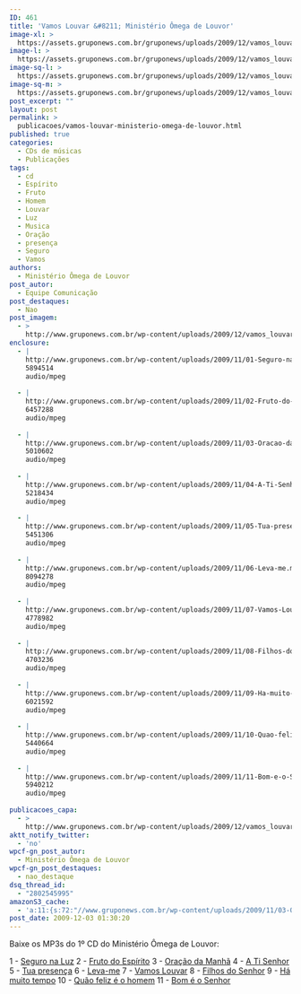 ```yaml
---
ID: 461
title: 'Vamos Louvar &#8211; Ministério Ômega de Louvor'
image-xl: >
  https://assets.gruponews.com.br/gruponews/uploads/2009/12/vamos_louvar_omega.jpg
image-l: >
  https://assets.gruponews.com.br/gruponews/uploads/2009/12/vamos_louvar_omega-960x720.jpg
image-sq-l: >
  https://assets.gruponews.com.br/gruponews/uploads/2009/12/vamos_louvar_omega.jpg
image-sq-m: >
  https://assets.gruponews.com.br/gruponews/uploads/2009/12/vamos_louvar_omega-720x720.jpg
post_excerpt: ""
layout: post
permalink: >
  publicacoes/vamos-louvar-ministerio-omega-de-louvor.html
published: true
categories:
  - CDs de músicas
  - Publicações
tags:
  - cd
  - Espírito
  - Fruto
  - Homem
  - Louvar
  - Luz
  - Musica
  - Oração
  - presença
  - Seguro
  - Vamos
authors:
  - Ministério Ômega de Louvor
post_autor:
  - Equipe Comunicação
post_destaques:
  - Nao
post_imagem:
  - >
    http://www.gruponews.com.br/wp-content/uploads/2009/12/vamos_louvar_omega.jpg
enclosure:
  - |
    http://www.gruponews.com.br/wp-content/uploads/2009/11/01-Seguro-na-luz.mp3
    5894514
    audio/mpeg
    
  - |
    http://www.gruponews.com.br/wp-content/uploads/2009/11/02-Fruto-do-Espirito.mp3
    6457288
    audio/mpeg
    
  - |
    http://www.gruponews.com.br/wp-content/uploads/2009/11/03-Oracao-da-manha.mp3
    5010602
    audio/mpeg
    
  - |
    http://www.gruponews.com.br/wp-content/uploads/2009/11/04-A-Ti-Senhor.mp3
    5218434
    audio/mpeg
    
  - |
    http://www.gruponews.com.br/wp-content/uploads/2009/11/05-Tua-presenca.mp3
    5451306
    audio/mpeg
    
  - |
    http://www.gruponews.com.br/wp-content/uploads/2009/11/06-Leva-me.mp3
    8094278
    audio/mpeg
    
  - |
    http://www.gruponews.com.br/wp-content/uploads/2009/11/07-Vamos-Louvar.mp3
    4778982
    audio/mpeg
    
  - |
    http://www.gruponews.com.br/wp-content/uploads/2009/11/08-Filhos-do-Senhor.mp3
    4703236
    audio/mpeg
    
  - |
    http://www.gruponews.com.br/wp-content/uploads/2009/11/09-Ha-muito-tempo.mp3
    6021592
    audio/mpeg
    
  - |
    http://www.gruponews.com.br/wp-content/uploads/2009/11/10-Quao-feliz-e-o-homem.mp3
    5440664
    audio/mpeg
    
  - |
    http://www.gruponews.com.br/wp-content/uploads/2009/11/11-Bom-e-o-Senhor.mp3
    5940212
    audio/mpeg
    
publicacoes_capa:
  - >
    http://www.gruponews.com.br/wp-content/uploads/2009/12/vamos_louvar_omega.jpg
aktt_notify_twitter:
  - 'no'
wpcf-gn_post_autor:
  - Ministério Ômega de Louvor
wpcf-gn_post_destaques:
  - nao_destaque
dsq_thread_id:
  - "2802545995"
amazonS3_cache:
  - 'a:11:{s:72:"//www.gruponews.com.br/wp-content/uploads/2009/11/03-Oracao-da-manha.mp3";i:174;s:74:"//www.gruponews.com.br/wp-content/uploads/2009/11/02-Fruto-do-Espirito.mp3";i:175;s:64:"//www.gruponews.com.br/wp-content/uploads/2009/11/06-Leva-me.mp3";i:176;s:70:"//www.gruponews.com.br/wp-content/uploads/2009/11/01-Seguro-na-luz.mp3";i:179;s:68:"//www.gruponews.com.br/wp-content/uploads/2009/11/04-A-Ti-Senhor.mp3";i:180;s:69:"//www.gruponews.com.br/wp-content/uploads/2009/11/05-Tua-presenca.mp3";i:181;s:69:"//www.gruponews.com.br/wp-content/uploads/2009/11/07-Vamos-Louvar.mp3";i:182;s:73:"//www.gruponews.com.br/wp-content/uploads/2009/11/08-Filhos-do-Senhor.mp3";i:183;s:71:"//www.gruponews.com.br/wp-content/uploads/2009/11/11-Bom-e-o-Senhor.mp3";i:184;s:71:"//www.gruponews.com.br/wp-content/uploads/2009/11/09-Ha-muito-tempo.mp3";i:186;s:77:"//www.gruponews.com.br/wp-content/uploads/2009/11/10-Quao-feliz-e-o-homem.mp3";i:187;}'
post_date: 2009-12-03 01:30:20
---
```

Baixe os MP3s do 1º CD do Ministério Ômega de Louvor:

1 - <a href="http://www.gruponews.com.br/wp-content/uploads/2009/11/01-Seguro-na-luz.mp3" target="_blank">Seguro na Luz</a>
2 - <a href="http://www.gruponews.com.br/wp-content/uploads/2009/11/02-Fruto-do-Espirito.mp3" target="_blank">Fruto do Espírito</a>
3 - <a href="http://www.gruponews.com.br/wp-content/uploads/2009/11/03-Oracao-da-manha.mp3" target="_blank">Oração da Manhã</a>
4 - <a href="http://www.gruponews.com.br/wp-content/uploads/2009/11/04-A-Ti-Senhor.mp3" target="_blank">A Ti Senhor</a>
5 - <a href="http://www.gruponews.com.br/wp-content/uploads/2009/11/05-Tua-presenca.mp3" target="_blank">Tua presença</a>
6 - <a href="http://www.gruponews.com.br/wp-content/uploads/2009/11/06-Leva-me.mp3" target="_blank">Leva-me</a>
7 - <a href="http://www.gruponews.com.br/wp-content/uploads/2009/11/07-Vamos-Louvar.mp3" target="_blank">Vamos Louvar</a>
8 - <a href="http://www.gruponews.com.br/wp-content/uploads/2009/11/08-Filhos-do-Senhor.mp3" target="_blank">Filhos do Senhor</a>
9 - <a href="http://www.gruponews.com.br/wp-content/uploads/2009/11/09-Ha-muito-tempo.mp3" target="_blank">Há muito tempo</a>
10 - <a href="http://www.gruponews.com.br/wp-content/uploads/2009/11/10-Quao-feliz-e-o-homem.mp3" target="_blank">Quão feliz é o homem</a>
11 - <a href="http://www.gruponews.com.br/wp-content/uploads/2009/11/11-Bom-e-o-Senhor.mp3" target="_blank">Bom é o Senhor</a>